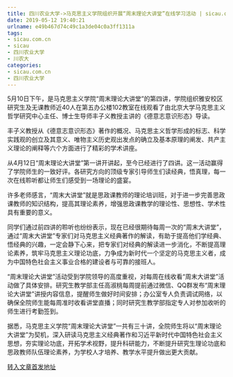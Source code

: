 ```yaml
---
title: 四川农业大学->马克思主义学院组织开展“周末理论大讲堂”在线学习活动 | sicau.com.cn
date: 2019-05-12 19:40:21
urlname: e49b467d74c49c1a3de04c0a3ff1311a
tags: 
- sicau.com.cn
- sicau
- 四川农业大学
- 川农大
categories:
- sicau.com.cn
- 四川农业大学
---
```



5月10日下午，是马克思主义学院“周末理论大讲堂”的第四讲，学院组织雅安校区研究生及无课教师近40人在第五办公楼102教室在线观看了由北京大学马克思主义哲学研究中心主任、博士生导师丰子义教授主讲的《德意志意识形态》导读。

丰子义教授从《德意志意识形态》著作的概况、马克思主义哲学形成的标志、科学实践观的创立及其意义、唯物主义历史观出发点的确立及基本原理的阐发、共产主义理论的阐释等六个方面进行了精彩的学术讲座。

从4月12日“周末理论大讲堂”第一讲开讲起，至今已经进行了四讲。这一活动赢得了学院师生的一致好评。各研究方向的顶级专家引导师生们读经典，悟真理，每一次在线聆听都让师生们感受到一场理论的盛宴。

许多老师感言，“周末大讲堂”就是思政课教师的理论培训班，对于进一步完善思政课教师的知识结构，提高其理论素养，增强思政课教学的理论性、思想性、学术性具有重要的意义。

同学们通过前四讲的聆听也纷纷表示，现在已经很期待每周一次的“周末大讲堂”，通过“周末大讲堂”专家们对马克思主义经典著作的解读，有助于提高他们学经典、悟经典的兴趣，一定会静下心来，把专家们对经典的解读进一步消化，不断提高理论素养，筑牢马克思主义理论功底，力争成为新时代一个坚定的马克思主义者，成为中国特色社会主义事业合格的建设者与可靠的接班人。

“周末理论大讲堂”活动受到学院领导的高度重视，对每周在线收看“周末大讲堂”活动做了具体安排。研究生教学部主任高淑桃每周提前通过微信、QQ群发布“周末理论大讲堂”讲授内容信息，提醒师生做好时间安排；办公室专人负责调试网络，以确保全院师生能每周准时收看讲堂直播；同时研究生教学部指定专人对参加收听的师生进行考勤签到。

据悉，马克思主义学院“周末理论大讲堂”一共有三十讲，全院师生将以“周末理论大讲堂”为契机，深入研读马克思主义经典著作和习近平新时代中国特色社会主义思想，夯实理论功底，开拓学术视野，提升科研能力，不断提升研究生理论功底和思政教师队伍理论素养，为学校人才培养、教学水平提升做出更大贡献。





[转入文章首发地址](https://news.sicau.edu.cn/info/1078/51139.htm)